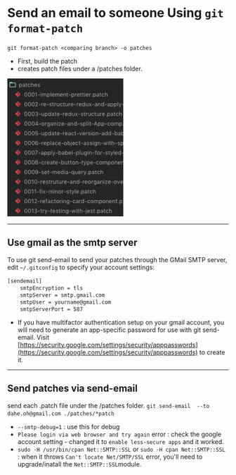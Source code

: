 # Send an email to someone Using `git format-patch`

`git format-patch <comparing branch> -o patches`
- First, build the patch
- creates patch files under a /patches folder.


![](./git-format-patch-send-email.png)


---

## Use gmail as the smtp server
To use git send-email to send your patches through the GMail SMTP server, edit `~/.gitconfig` to specify your account settings:

```
[sendemail]
	smtpEncryption = tls
	smtpServer = smtp.gmail.com
	smtpUser = yourname@gmail.com
	smtpServerPort = 587
```

- If you have multifactor authentication setup on your gmail account, you will need to generate an app-specific password for use with git send-email. Visit [https://security.google.com/settings/security/apppasswords](https://security.google.com/settings/security/apppasswords) to create it.



---

## Send patches via send-email


send each .patch file under the /patches folder.
`git send-email  --to dahe.oh@gmail.com ./patches/*patch`


- `--smtp-debug=1` : use this for debug
- `Please login via web browser and try again` error : check the google account setting - changed it to `enable less-secure apps` and it worked.
- `sudo -H /usr/bin/cpan Net::SMTP::SSL` or `sudo -H cpan Net::SMTP::SSL` : when it throws `Can't locate Net/SMTP/SSL` error, you'll need to upgrade/inatall the `Net::SMTP::SSL`module.


